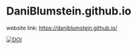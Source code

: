 # DaniBlumstein.github.io
website link: https://daniblumstein.github.io/

[![DOI](https://zenodo.org/badge/194934393.svg)](https://zenodo.org/badge/latestdoi/194934393)

